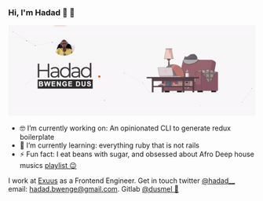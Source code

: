 ### Hi, I'm Hadad 👋 🚀

![profile](https://github.com/dusmel/dusmel/raw/master/previewable.gif)

- 🤓 I’m currently working on: An opinionated CLI to generate redux boilerplate
- 🌱 I’m currently learning: everything ruby that is not rails
- ⚡ Fun fact: I eat beans with sugar, and obsessed about Afro Deep house musics [playlist 😉](https://www.youtube.com/playlist?list=PLpitG3WR388YHeYkMX0ELzA2sprX9CxoX) 

I work at [Exuus](https://getsave.io/) as a Frontend Engineer. Get in touch twitter [@hadad__](https://twitter.com/hadad__)  email: hadad.bwenge@gmail.com. Gitlab [@dusmel 🧐](https://gitlab.com/dusmel)



